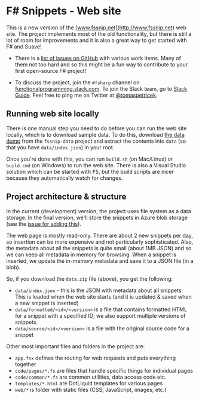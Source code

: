 F# Snippets - Web site
======================

This is a new version of the [www.fssnip.net](http://www.fssnip.net) web site. The project 
implements most of the old functionality, but there is still a lot of room for improvements
and it is also a great way to get started with F# and Suave!

 * There is a [list of issues on GitHub](https://github.com/fssnippets/fssnip-website/issues) with
   various work items. Many of them not too hard and so this might be a fun way to contribute to
   your first open-source F# project! 

 * To discuss the project, join the `#fsharp` channel on [functionalprogramming.slack.com](https://functionalprogramming.slack.com). To join the Slack team, go to [Slack Guide](http://fsharp.org/guides/slack/). Feel free to ping me on Twitter at [@tomaspetricek](https://twitter.com/tomaspetricek).

Running web site locally
------------------------

There is one manual step you need to do before you can run the web site locally, which is to
download sample data. To do this, download [the data dump](https://github.com/fssnippets/fssnip-data/archive/master.zip)
from the `fssnip-data` project and extract the contents into `data` (so that you have `data/index.json`) in your root.

Once you're done with this, you can run `build.sh` (on Mac/Linux) or `build.cmd` (on Windows) to
run the web site. There is also a Visual Studio solution which can be started with <kbd>F5</kbd>,
but the build scripts are nicer because they automatically watch for changes.

Project architecture & structure
--------------------------------

In the current (development) version, the project uses file system as a data storage. In the
final version, we'll store the snippets in Azure blob storage (see the [issue for adding
this](https://github.com/tpetricek/FsSnip.Website/issues/6)).

The web page is mostly read-only. There are about 2 new snippets per day, so insertion can be
more expensive and not particularly sophisticated. Also, the metadata about all the snippets
is quite small (about 1MB JSON) and so we can keep all metadata in memory for browsing. When
a snippet is inserted, we update the in-memory metadata and save it to a JSON file (in a blob).

So, if you download the `data.zip` file (above), you get the following:

 - `data/index.json` - this is the JSON with metadata about all snippets. This is loaded when the
   web site starts (and it is updated & saved when a new snippet is inserted)
 - `data/formatted/<id>/<version>` is a file that contains formatted HTML for a snippet with
   a specified ID; we also support multiple versions of snippets.
 - `data/source/<id>/<version>` is a file with the original source code for a snippet

Other most important files and folders in the project are:

 - `app.fsx` defines the routing for web requests and puts everything together
 - `code/pages/*.fs` are files that handle specific things for individual pages
 - `code/common/*.fs` are common utilities, data access code etc.
 - `templates/*.html` are DotLiquid templates for various pages
 - `web/*` is folder with static files (CSS, JavaScript, images, etc.)
